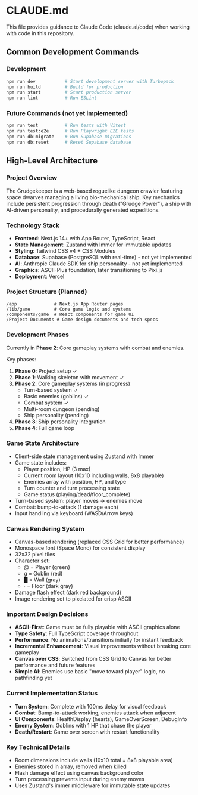 # CLAUDE.md

This file provides guidance to Claude Code (claude.ai/code) when working with code in this repository.

## Common Development Commands

### Development
```bash
npm run dev           # Start development server with Turbopack
npm run build         # Build for production
npm run start         # Start production server
npm run lint          # Run ESLint
```

### Future Commands (not yet implemented)
```bash
npm run test          # Run tests with Vitest
npm run test:e2e      # Run Playwright E2E tests
npm run db:migrate    # Run Supabase migrations
npm run db:reset      # Reset Supabase database
```

## High-Level Architecture

### Project Overview
The Grudgekeeper is a web-based roguelike dungeon crawler featuring space dwarves managing a living bio-mechanical ship. Key mechanics include persistent progression through death ("Grudge Power"), a ship with AI-driven personality, and procedurally generated expeditions.

### Technology Stack
- **Frontend**: Next.js 14+ with App Router, TypeScript, React
- **State Management**: Zustand with Immer for immutable updates
- **Styling**: Tailwind CSS v4 + CSS Modules
- **Database**: Supabase (PostgreSQL with real-time) - not yet implemented
- **AI**: Anthropic Claude SDK for ship personality - not yet implemented
- **Graphics**: ASCII-Plus foundation, later transitioning to Pixi.js
- **Deployment**: Vercel

### Project Structure (Planned)
```
/app              # Next.js App Router pages
/lib/game         # Core game logic and systems
/components/game  # React components for game UI
/Project Documents # Game design documents and tech specs
```

### Development Phases
Currently in **Phase 2**: Core gameplay systems with combat and enemies.

Key phases:
1. **Phase 0**: Project setup ✓
2. **Phase 1**: Walking skeleton with movement ✓
3. **Phase 2**: Core gameplay systems (in progress)
   - Turn-based system ✓
   - Basic enemies (goblins) ✓
   - Combat system ✓
   - Multi-room dungeon (pending)
   - Ship personality (pending)
4. **Phase 3**: Ship personality integration
5. **Phase 4**: Full game loop

### Game State Architecture
- Client-side state management using Zustand with Immer
- Game state includes:
  - Player position, HP (3 max)
  - Current room layout (10x10 including walls, 8x8 playable)
  - Enemies array with position, HP, and type
  - Turn counter and turn processing state
  - Game status (playing/dead/floor_complete)
- Turn-based system: player moves → enemies move
- Combat: bump-to-attack (1 damage each)
- Input handling via keyboard (WASD/Arrow keys)

### Canvas Rendering System
- Canvas-based rendering (replaced CSS Grid for better performance)
- Monospace font (Space Mono) for consistent display
- 32x32 pixel tiles
- Character set:
  - @ = Player (green)
  - g = Goblin (red)
  - █ = Wall (gray)
  - · = Floor (dark gray)
- Damage flash effect (dark red background)
- Image rendering set to pixelated for crisp ASCII

### Important Design Decisions
- **ASCII-First**: Game must be fully playable with ASCII graphics alone
- **Type Safety**: Full TypeScript coverage throughout
- **Performance**: No animations/transitions initially for instant feedback
- **Incremental Enhancement**: Visual improvements without breaking core gameplay
- **Canvas over CSS**: Switched from CSS Grid to Canvas for better performance and future features
- **Simple AI**: Enemies use basic "move toward player" logic, no pathfinding yet

### Current Implementation Status
- **Turn System**: Complete with 100ms delay for visual feedback
- **Combat**: Bump-to-attack working, enemies attack when adjacent
- **UI Components**: HealthDisplay (hearts), GameOverScreen, DebugInfo
- **Enemy System**: Goblins with 1 HP that chase the player
- **Death/Restart**: Game over screen with restart functionality

### Key Technical Details
- Room dimensions include walls (10x10 total = 8x8 playable area)
- Enemies stored in array, removed when killed
- Flash damage effect using canvas background color
- Turn processing prevents input during enemy moves
- Uses Zustand's immer middleware for immutable state updates